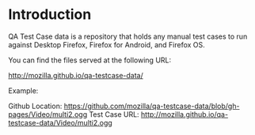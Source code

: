 ﻿Introduction
============

QA Test Case data is a repository that holds any manual test cases to run
against Desktop Firefox, Firefox for Android, and Firefox OS.

You can find the files served at the following URL:

http://mozilla.github.io/qa-testcase-data/<relative path to test case>

Example:

Github Location: https://github.com/mozilla/qa-testcase-data/blob/gh-pages/Video/multi2.ogg
Test Case URL: http://mozilla.github.io/qa-testcase-data/Video/multi2.ogg
